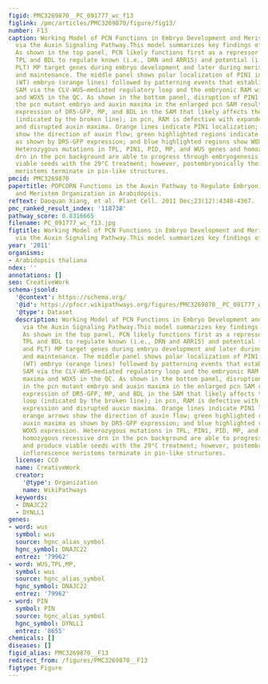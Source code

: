 ```yaml
---
figid: PMC3269870__PC_091777_wc_f13
figlink: /pmc/articles/PMC3269870/figure/fig13/
number: F13
caption: Working Model of PCN Functions in Embryo Development and Meristem Organization
  via the Auxin Signaling Pathway.This model summarizes key findings of this study.
  As shown in the top panel, PCN likely functions first as a repressor along with
  TPL and BDL to regulate known (i.e., DRN and ARR15) and potential (i.e., ARR7 and
  PLT) MP target genes during embryo development and later during meristem organization
  and maintenance. The middle panel shows polar localization of PIN1 in the wild-type
  (WT) embryo (orange lines) followed by patterning events that establish the embryonic
  SAM via the CLV-WUS–mediated regulatory loop and the embryonic RAM with auxin maxima
  and WOX5 in the QC. As shown in the bottom panel, disruption of PIN1 polarity in
  the pcn mutant embryo and auxin maxima in the enlarged pcn SAM results in ectopic
  expression of DR5-GFP, MP, and BDL in the SAM that likely affects the CLV-WUS loop
  (indicated by the broken line); in pcn, RAM is defective with expanded WOX5 expression
  and disrupted auxin maxima. Orange lines indicate PIN1 localization; orange arrows
  show the direction of auxin flow; green highlighted regions indicate auxin maxima
  as shown by DR5-GFP expression; and blue highlighted regions show WOX5 expression.
  Heterozygous mutations in TPL, PIN1, PID, MP, and WUS genes and homozygous recessive
  drn in the pcn background are able to progress through embryogenesis and produce
  viable seeds with the 29°C treatment; however, postembryonically their inflorescence
  meristems terminate in pin-like structures.
pmcid: PMC3269870
papertitle: POPCORN Functions in the Auxin Pathway to Regulate Embryonic Body Plan
  and Meristem Organization in Arabidopsis.
reftext: Daoquan Xiang, et al. Plant Cell. 2011 Dec;23(12):4348-4367.
pmc_ranked_result_index: '118738'
pathway_score: 0.8316665
filename: PC_091777_wc_f13.jpg
figtitle: Working Model of PCN Functions in Embryo Development and Meristem Organization
  via the Auxin Signaling Pathway.This model summarizes key findings of this study
year: '2011'
organisms:
- Arabidopsis thaliana
ndex: ''
annotations: []
seo: CreativeWork
schema-jsonld:
  '@context': https://schema.org/
  '@id': https://pfocr.wikipathways.org/figures/PMC3269870__PC_091777_wc_f13.html
  '@type': Dataset
  description: Working Model of PCN Functions in Embryo Development and Meristem Organization
    via the Auxin Signaling Pathway.This model summarizes key findings of this study.
    As shown in the top panel, PCN likely functions first as a repressor along with
    TPL and BDL to regulate known (i.e., DRN and ARR15) and potential (i.e., ARR7
    and PLT) MP target genes during embryo development and later during meristem organization
    and maintenance. The middle panel shows polar localization of PIN1 in the wild-type
    (WT) embryo (orange lines) followed by patterning events that establish the embryonic
    SAM via the CLV-WUS–mediated regulatory loop and the embryonic RAM with auxin
    maxima and WOX5 in the QC. As shown in the bottom panel, disruption of PIN1 polarity
    in the pcn mutant embryo and auxin maxima in the enlarged pcn SAM results in ectopic
    expression of DR5-GFP, MP, and BDL in the SAM that likely affects the CLV-WUS
    loop (indicated by the broken line); in pcn, RAM is defective with expanded WOX5
    expression and disrupted auxin maxima. Orange lines indicate PIN1 localization;
    orange arrows show the direction of auxin flow; green highlighted regions indicate
    auxin maxima as shown by DR5-GFP expression; and blue highlighted regions show
    WOX5 expression. Heterozygous mutations in TPL, PIN1, PID, MP, and WUS genes and
    homozygous recessive drn in the pcn background are able to progress through embryogenesis
    and produce viable seeds with the 29°C treatment; however, postembryonically their
    inflorescence meristems terminate in pin-like structures.
  license: CC0
  name: CreativeWork
  creator:
    '@type': Organization
    name: WikiPathways
  keywords:
  - DNAJC22
  - DYNLL1
genes:
- word: wus
  symbol: wus
  source: hgnc_alias_symbol
  hgnc_symbol: DNAJC22
  entrez: '79962'
- word: WUS,TPL,MP,
  symbol: wus
  source: hgnc_alias_symbol
  hgnc_symbol: DNAJC22
  entrez: '79962'
- word: PIN
  symbol: PIN
  source: hgnc_alias_symbol
  hgnc_symbol: DYNLL1
  entrez: '8655'
chemicals: []
diseases: []
figid_alias: PMC3269870__F13
redirect_from: /figures/PMC3269870__F13
figtype: Figure
---
```

